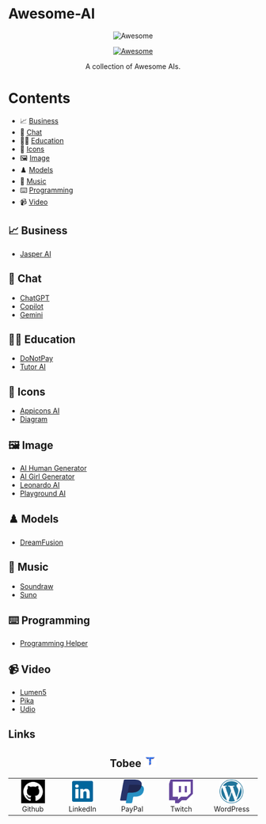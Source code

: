 # Awesome-AI
<div align="center">
	<img width="500" height="350" src="https://github.com/sindresorhus/awesome/raw/main/media/logo.svg" alt="Awesome">

[![Awesome](https://awesome.re/badge.svg)](https://awesome.re)

A collection of Awesome AIs.
</div>

# Contents
- :chart_with_upwards_trend: [Business](#chart_with_upwards_trend-business)
- 💬 [Chat](#-chat)
- :student: [Education](#student-education)
- :slightly_smiling_face: [Icons](#slightly_smiling_face-icons)
- :framed_picture: [Image](#framed_picture-image)
- :chess_pawn: [Models](#chess_pawn-models)
- :musical_note: [Music](#musical_note-music)
- :keyboard: [Programming](#keyboard-programming)
- :video_camera: [Video](#video_camera-video)

## :chart_with_upwards_trend: Business
- [Jasper AI](https://www.jasper.ai/)

## 💬 Chat
- [ChatGPT](https://chatgpt.com/)
- [Copilot](https://copilot.microsoft.com/)
- [Gemini](https://gemini.google.com/)

## :student: Education
- [DoNotPay](https://donotpay.com/)
- [Tutor AI](https://tutorai.me/)

## :slightly_smiling_face: Icons
- [Appicons AI](https://appicons.ai/)
- [Diagram](https://diagram.com/)

## :framed_picture: Image
- [AI Human Generator](https://generated.photos/human-generator)
- [AI Girl Generator](https://perchance.org/ai-girl-image-generator)
- [Leonardo AI](https://leonardo.ai/)
- [Playground AI](https://playground.com/)

## :chess_pawn: Models
- [DreamFusion](https://diagram.com/)

## :musical_note: Music
- [Soundraw](https://soundraw.io/)
- [Suno](https://suno.com/)

## :keyboard: Programming
- [Programming Helper](https://www.programming-helper.com/)

## :video_camera: Video
- [Lumen5](https://lumen5.com/)
- [Pika](https://pika.art/)
- [Udio](https://www.udio.com/)

## Links

<h2 align="center"> Tobee <img src=https://raw.githubusercontent.com/Tobee1406/Tobee1406/main/img/Tobee_GG_logo.png width="25" height="25" /> </h2>
<div align=center>
<table>
  <tr>
    <td align="center" width="96">
      <a href="https://github.com/Tobee1406">
        <img src=https://raw.githubusercontent.com/Tobee1406/Tobee1406/main/img/github.png width="48" height="48" />
      </a>
      <br>Github
    </td>
    <td align="center" width="96">
      <a href="https://www.linkedin.com/in/tobee1406/">
        <img src=https://raw.githubusercontent.com/Tobee1406/Tobee1406/main/img/linkedin.png width="48" height="48" />
      </a>
      <br>LinkedIn
    </td>
    <td align="center" width="96">
      <a href="https://www.paypal.com/donate/?hosted_button_id=ECW9W2VMURXXY">
        <img src=https://raw.githubusercontent.com/Tobee1406/Tobee1406/main/img/PaypalLogo.png width="48" height="48" />
      </a>
      <br>PayPal
    <td align="center" width="96">
      <a href="https://www.twitch.tv/tobee_gg">
        <img src=https://raw.githubusercontent.com/Tobee1406/Tobee1406/main/img/TwitchLogo.png width="48" height="48" />
      </a>
      <br>Twitch
    </td>
    <td align="center" width="96">
      <a href="https://2beereview.wordpress.com">
        <img src=https://raw.githubusercontent.com/Tobee1406/Tobee1406/main/img/WordPressLogo.png width="48" height="48" />
      </a>
      <br>WordPress
    </td>
  </tr>
</table>
</div>
